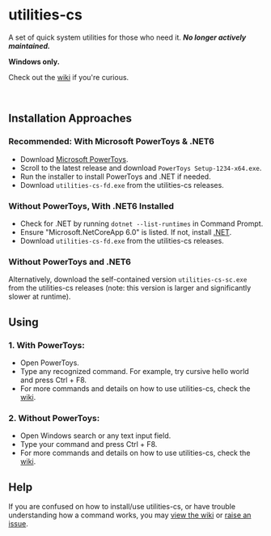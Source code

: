 # utilities-cs
A set of quick system utilities for those who need it. ***No longer actively maintained.***

**Windows only.**

Check out the [wiki](https://github.com/prokenz101/utilities-cs/wiki/Utilities-Wiki) if you're curious.

<br />

## Installation Approaches
### Recommended: With Microsoft PowerToys & .NET6

- Download [Microsoft PowerToys](https://github.com/microsoft/powertoys/releases).
- Scroll to the latest release and download `PowerToys Setup-1234-x64.exe`.
- Run the installer to install PowerToys and .NET if needed.
- Download `utilities-cs-fd.exe` from the utilities-cs releases.

### Without PowerToys, With .NET6 Installed

- Check for .NET by running `dotnet --list-runtimes` in Command Prompt.
- Ensure "Microsoft.NetCoreApp 6.0" is listed. If not, install [.NET](https://dot.net).
- Download `utilities-cs-fd.exe` from the utilities-cs releases.

### Without PowerToys and .NET6

Alternatively, download the self-contained version `utilities-cs-sc.exe` from the utilities-cs releases (note: this version is larger and significantly slower at runtime).

## Using

### 1. With PowerToys:

- Open PowerToys.
- Type any recognized command. For example, try cursive hello world and press Ctrl + F8.
- For more commands and details on how to use utilities-cs, check the [wiki](https://github.com/prokenz101/utilities-cs/wiki/Utilities-Wiki).

### 2. Without PowerToys:

- Open Windows search or any text input field.
- Type your command and press Ctrl + F8.
- For more commands and details on how to use utilities-cs, check the [wiki](https://github.com/prokenz101/utilities-cs/wiki/Utilities-Wiki).

## Help
If you are confused on how to install/use utilities-cs, or have trouble understanding how a command works, you may [view the wiki](https://github.com/prokenz101/utilities-cs/wiki/Utilities-Wiki) or [raise an issue](https://github.com/prokenz101/utilities-cs/issues).

